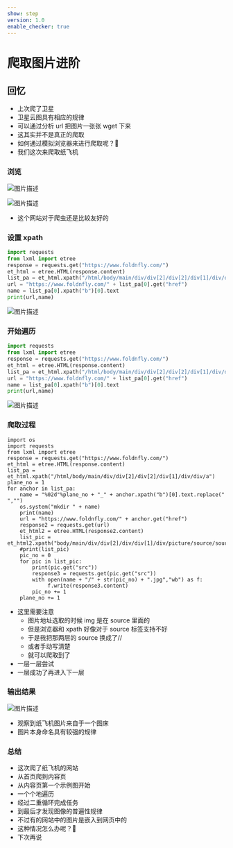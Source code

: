 ```yaml
---
show: step
version: 1.0
enable_checker: true
---
```


# 爬取图片进阶

## 回忆

- 上次爬了卫星
- 卫星云图具有相应的规律
- 可以通过分析 url 把图片一张张 wget 下来
- 这其实并不是真正的爬取
- 如何通过模拟浏览器来进行爬取呢？🤔
- 我们这次来爬取纸飞机

### 浏览

![图片描述](https://doc.shiyanlou.com/courses/uid1190679-20211028-1635405717917)

![图片描述](https://doc.shiyanlou.com/courses/uid1190679-20211028-1635405726705)

- 这个网站对于爬虫还是比较友好的

### 设置 xpath

```python
import requests
from lxml import etree
response = requests.get("https://www.foldnfly.com/")
et_html = etree.HTML(response.content)
list_pa = et_html.xpath("/html/body/main/div/div[2]/div[2]/div[1]/div/div/a")
url = "https://www.foldnfly.com/" + list_pa[0].get("href")
name = list_pa[0].xpath("b")[0].text
print(url,name)
```

![图片描述](https://doc.shiyanlou.com/courses/uid1190679-20211028-1635406923686)

### 开始遍历

```python
import requests
from lxml import etree
response = requests.get("https://www.foldnfly.com/")
et_html = etree.HTML(response.content)
list_pa = et_html.xpath("/html/body/main/div/div[2]/div[2]/div[1]/div/div/a")
url = "https://www.foldnfly.com/" + list_pa[0].get("href")
name = list_pa[0].xpath("b")[0].text
print(url,name)
```

![图片描述](https://doc.shiyanlou.com/courses/uid1190679-20211028-1635407157808)

### 爬取过程

```
import os
import requests
from lxml import etree
response = requests.get("https://www.foldnfly.com/")
et_html = etree.HTML(response.content)
list_pa = et_html.xpath("/html/body/main/div/div[2]/div[2]/div[1]/div/div/a")
plane_no = 1
for anchor in list_pa:
    name = "%02d"%plane_no + "_" + anchor.xpath("b")[0].text.replace(" ","")
    os.system("mkdir " + name)
    print(name)
    url = "https://www.foldnfly.com/" + anchor.get("href")
    response2 = requests.get(url)
    et_html2 = etree.HTML(response2.content)
    list_pic = et_html2.xpath("body/main/div/div[2]/div/div[1]/div/picture/source/source/img")
    #print(list_pic)
    pic_no = 0
    for pic in list_pic:
        print(pic.get("src"))
        response3 = requests.get(pic.get("src"))
        with open(name + "/" + str(pic_no) + ".jpg","wb") as f:
             f.write(response3.content)
        pic_no += 1
    plane_no += 1
```

- 这里需要注意
  - 图片地址选取的时候 img 是在 source 里面的
  - 但是浏览器和 xpath 好像对于 source 标签支持不好
  - 于是我把那两层的 source 换成了//
  - 或者手动写清楚
  - 就可以爬取到了
- 一层一层尝试
- 一层成功了再进入下一层

### 输出结果

![图片描述](https://doc.shiyanlou.com/courses/uid1190679-20211028-1635417374773)

- 观察到纸飞机图片来自于一个图床
- 图片本身命名具有较强的规律

### 总结

- 这次爬了纸飞机的网站
- 从首页爬到内容页
- 从内容页第一个示例图开始
- 一个个地遍历
- 经过二重循环完成任务
- 到最后才发现图像的普遍性规律
- 不过有的网站中的图片是嵌入到网页中的
- 这种情况怎么办呢？🤔
- 下次再说
